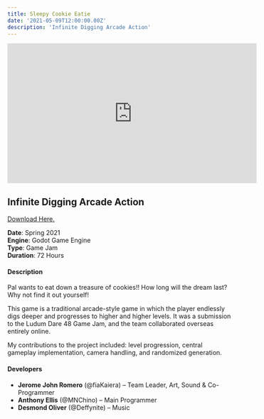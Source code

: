 ```yaml
---
title: Sleepy Cookie Eatie
date: '2021-05-09T12:00:00.00Z'
description: 'Infinite Digging Arcade Action'
---
```


<iframe width="560" height="315"
src="https://www.youtube.com/embed/QKhWE_POfPY" 
frameborder="0" 
allow="accelerometer; autoplay; encrypted-media; gyroscope; picture-in-picture" 
allowfullscreen></iframe>

## Infinite Digging Arcade Action

[Download Here.](https://fiakaiera.itch.io/sleepie-cookie-eatie)

**Date**: Spring 2021<br>
**Engine**: Godot Game Engine<br>
**Type**: Game Jam<br>
**Duration**: 72 Hours

#### Description

Pal wants to eat down a treasure of cookies!!  How long will the dream last? Why not find it out yourself!

This game is a traditional arcade-style game in which the player endlessly digs deeper and progresses to higher and higher levels.  It was a submission to the Ludum Dare 48 Game Jam, and the team collaborated overseas entirely online.

My contributions to the project included: level progression, central gameplay implementation, camera handling, and randomized generation. 

#### Developers
- **Jerome John Romero** (@fiaKaiera) – Team Leader, Art, Sound & Co-Programmer
- **Anthony Ellis** (@MNChino) – Main Programmer
- **Desmond Oliver** (@Deffynite) – Music
